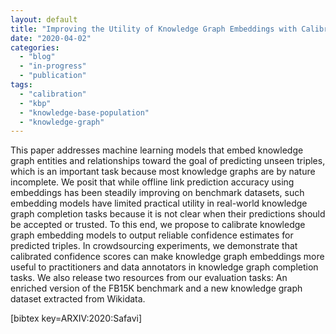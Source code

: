 ```yaml
---
layout: default
title: "Improving the Utility of Knowledge Graph Embeddings with Calibration"
date: "2020-04-02"
categories:
  - "blog"
  - "in-progress"
  - "publication"
tags:
  - "calibration"
  - "kbp"
  - "knowledge-base-population"
  - "knowledge-graph"
---
```


This paper addresses machine learning models that embed knowledge graph entities and relationships toward the goal of predicting unseen triples, which is an important task because most knowledge graphs are by nature incomplete. We posit that while offline link prediction accuracy using embeddings has been steadily improving on benchmark datasets, such embedding models have limited practical utility in real-world knowledge graph completion tasks because it is not clear when their predictions should be accepted or trusted. To this end, we propose to calibrate knowledge graph embedding models to output reliable confidence estimates for predicted triples. In crowdsourcing experiments, we demonstrate that calibrated confidence scores can make knowledge graph embeddings more useful to practitioners and data annotators in knowledge graph completion tasks. We also release two resources from our evaluation tasks: An enriched version of the FB15K benchmark and a new knowledge graph dataset extracted from Wikidata.

\[bibtex key=ARXIV:2020:Safavi\]
